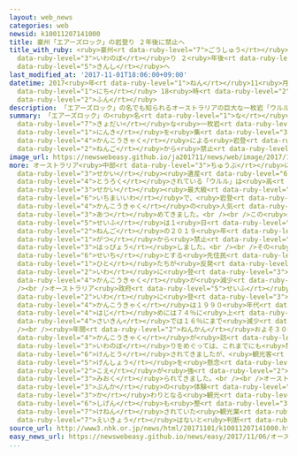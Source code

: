 ```yaml
---
layout: web_news
categories: web
newsid: k10011207141000
title: 豪州「エアーズロック」の岩登り ２年後に禁止へ
title_with_ruby: <ruby>豪州<rt data-ruby-level="7">ごうしゅう</rt></ruby>「エアーズロック」の<ruby>岩登<rt
  data-ruby-level="3">いわのぼ</rt></ruby>り ２<ruby>年後<rt data-ruby-level="2">ねんご</rt></ruby>に<ruby>禁止<rt
  data-ruby-level="5">きんし</rt></ruby>へ
last_modified_at: '2017-11-01T18:06:00+09:00'
datetime: 2017<ruby>年<rt data-ruby-level="1">ねん</rt></ruby>11<ruby>月<rt data-ruby-level="1">がつ</rt></ruby>01<ruby>日<rt
  data-ruby-level="1">にち</rt></ruby> 18<ruby>時<rt data-ruby-level="2">じ</rt></ruby>06<ruby>分<rt
  data-ruby-level="2">ふん</rt></ruby>
description: 「エアーズロック」の名でも知られるオーストラリアの巨大な一枚岩「ウルル」で、人気を集めてきた観光客による岩登りが２年後から禁止されることになりました。
summary: 「エアーズロック」の<ruby>名<rt data-ruby-level="1">な</rt></ruby>でも<ruby>知<rt data-ruby-level="2">し</rt></ruby>られるオーストラリアの<ruby>巨大<rt
  data-ruby-level="7">きょだい</rt></ruby>な<ruby>一枚岩<rt data-ruby-level="6">いちまいいわ</rt></ruby>「ウルル」で、<ruby>人気<rt
  data-ruby-level="1">にんき</rt></ruby>を<ruby>集<rt data-ruby-level="3">あつ</rt></ruby>めてきた<ruby>観光客<rt
  data-ruby-level="4">かんこうきゃく</rt></ruby>による<ruby>岩登<rt data-ruby-level="3">いわのぼ</rt></ruby>りが２<ruby>年後<rt
  data-ruby-level="2">ねんご</rt></ruby>から<ruby>禁止<rt data-ruby-level="5">きんし</rt></ruby>されることになりました。
image_url: https://newswebeasy.github.io/ja201711/news/web/image/2017/11/01/K10011207141_1711011722_1711011722_01_02.jpg
more: オーストラリア<ruby>中部<rt data-ruby-level="3">ちゅうぶ</rt></ruby>に<ruby>位置<rt data-ruby-level="4">いち</rt></ruby>しユネスコの<ruby>世界<rt
  data-ruby-level="3">せかい</rt></ruby><ruby>遺産<rt data-ruby-level="6">いさん</rt></ruby>にも<ruby>登録<rt
  data-ruby-level="4">とうろく</rt></ruby>されている「ウルル」は<ruby>高<rt data-ruby-level="2">たか</rt></ruby>さ３４８メートルの<ruby>世界<rt
  data-ruby-level="3">せかい</rt></ruby><ruby>最大級<rt data-ruby-level="4">さいだいきゅう</rt></ruby>の<ruby>一枚岩<rt
  data-ruby-level="6">いちまいいわ</rt></ruby>で、<ruby>岩登<rt data-ruby-level="3">いわのぼ</rt></ruby>りが<ruby>観光客<rt
  data-ruby-level="4">かんこうきゃく</rt></ruby>の<ruby>人気<rt data-ruby-level="1">にんき</rt></ruby>を<ruby>集<rt
  data-ruby-level="3">あつ</rt></ruby>めてきました。<br /><br />この<ruby>岩登<rt data-ruby-level="3">いわのぼ</rt></ruby>りについてオーストラリア<ruby>政府<rt
  data-ruby-level="5">せいふ</rt></ruby>は１<ruby>日<rt data-ruby-level="1">にち</rt></ruby>、２<ruby>年後<rt
  data-ruby-level="2">ねんご</rt></ruby>の２０１９<ruby>年<rt data-ruby-level="1">ねん</rt></ruby>１０<ruby>月<rt
  data-ruby-level="1">がつ</rt></ruby>から<ruby>禁止<rt data-ruby-level="5">きんし</rt></ruby>すると<ruby>発表<rt
  data-ruby-level="3">はっぴょう</rt></ruby>しました。<br /><br />その<ruby>理由<rt data-ruby-level="3">りゆう</rt></ruby>として「ウルル」を<ruby>聖地<rt
  data-ruby-level="6">せいち</rt></ruby>とする<ruby>先住民<rt data-ruby-level="4">せんじゅうみん</rt></ruby>アボリジニの<ruby>人<rt
  data-ruby-level="1">ひと</rt></ruby>たちが<ruby>反発<rt data-ruby-level="3">はんぱつ</rt></ruby>していることや、<ruby>岩<rt
  data-ruby-level="2">いわ</rt></ruby>に<ruby>登<rt data-ruby-level="3">のぼ</rt></ruby>りたいという<ruby>観光客<rt
  data-ruby-level="4">かんこうきゃく</rt></ruby>が<ruby>減少<rt data-ruby-level="5">げんしょう</rt></ruby>していることなどをあげています。<br
  /><br />オーストラリア<ruby>政府<rt data-ruby-level="5">せいふ</rt></ruby>によりますと、<ruby>岩<rt
  data-ruby-level="2">いわ</rt></ruby>に<ruby>登<rt data-ruby-level="3">のぼ</rt></ruby>りたいという<ruby>観光客<rt
  data-ruby-level="4">かんこうきゃく</rt></ruby>は１９９０<ruby>年代<rt data-ruby-level="3">ねんだい</rt></ruby><ruby>初<rt
  data-ruby-level="4">はじ</rt></ruby>めには７４％に<ruby>上<rt data-ruby-level="1">のぼ</rt></ruby>っていましたが、<ruby>最近<rt
  data-ruby-level="4">さいきん</rt></ruby>では１６％にまで<ruby>減少<rt data-ruby-level="5">げんしょう</rt></ruby>したということです。<br
  /><br /><ruby>年間<rt data-ruby-level="2">ねんかん</rt></ruby>およそ３０<ruby>万人<rt data-ruby-level="2">まんにん</rt></ruby>の<ruby>観光客<rt
  data-ruby-level="4">かんこうきゃく</rt></ruby>が<ruby>訪<rt data-ruby-level="7">おとず</rt></ruby>れる「ウルル」の<ruby>岩登<rt
  data-ruby-level="3">いわのぼ</rt></ruby>りをめぐっては、これまでにも<ruby>禁止<rt data-ruby-level="5">きんし</rt></ruby>が<ruby>検討<rt
  data-ruby-level="6">けんとう</rt></ruby>されてきましたが、<ruby>観光客<rt data-ruby-level="4">かんこうきゃく</rt></ruby>の<ruby>減少<rt
  data-ruby-level="5">げんしょう</rt></ruby>を<ruby>懸念<rt data-ruby-level="7">けねん</rt></ruby>する<ruby>声<rt
  data-ruby-level="2">こえ</rt></ruby>が<ruby>強<rt data-ruby-level="2">つよ</rt></ruby>く<ruby>見送<rt
  data-ruby-level="3">みおく</rt></ruby>られてきました。<br /><br />オーストラリア<ruby>政府<rt data-ruby-level="5">せいふ</rt></ruby>はアボリジニの<ruby>文化<rt
  data-ruby-level="3">ぶんか</rt></ruby>の<ruby>体験<rt data-ruby-level="4">たいけん</rt></ruby>など<ruby>代<rt
  data-ruby-level="3">か</rt></ruby>わりとなる<ruby>観光<rt data-ruby-level="4">かんこう</rt></ruby><ruby>資源<rt
  data-ruby-level="6">しげん</rt></ruby>も<ruby>整<rt data-ruby-level="3">ととの</rt></ruby>っているとしていて、<ruby>懸念<rt
  data-ruby-level="7">けねん</rt></ruby>されていた<ruby>観光業<rt data-ruby-level="4">かんこうぎょう</rt></ruby>への<ruby>影響<rt
  data-ruby-level="7">えいきょう</rt></ruby>はないと<ruby>判断<rt data-ruby-level="5">はんだん</rt></ruby>したということです。
source_url: http://www3.nhk.or.jp/news/html/20171101/k10011207141000.html
easy_news_url: https://newswebeasy.github.io/news/easy/2017/11/06/オーストラリアがエアーズロックに登ることを禁止する
...
```

